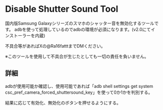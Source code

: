 # Disable Shutter Sound Tool
国内版Samsung Galaxyシリーズのスマホのシャッター音を無効化するツールです。
adbを使って処理しているのでadbの環境が必須になります。(v2.0にてインストーラーを内蔵)

不具合等があればXの@Ra16fatttまでDMください。

※このツールを使用して不具合が生じたとしても一切の責任を負いません。

## 詳細
adbが使用可能か確認し、使用可能であれば「adb shell settings get system csc_pref_camera_forced_shuttersound_key」を使って0か1かを判別する。

結果に応じて有効化、無効化のボタンを押せるようにする。
